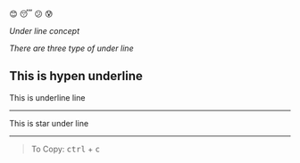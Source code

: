 :blush:
:sleeping:
:confused:
:cold_sweat:

_Under line concept_

_There are three type of under line_

This is hypen underline
-----------------------------

This is underline line
__________________

This is star under line
******************

> To Copy: <kbd>ctrl</kbd> + <kbd>c</kbd>